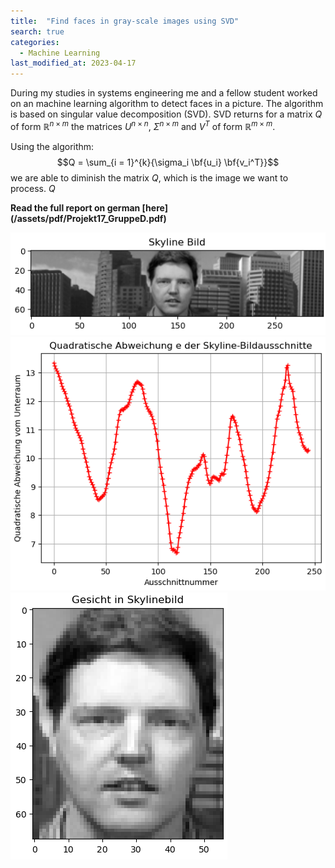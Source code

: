 ```yaml
---
title:  "Find faces in gray-scale images using SVD"
search: true
categories: 
  - Machine Learning
last_modified_at: 2023-04-17
---
```


During my studies in systems engineering me and a fellow student worked on an machine learning algorithm to detect faces in a picture. The algorithm is based on singular value decomposition (SVD). SVD returns for a matrix $Q$ of form $\mathbb{R}^{n\times m}$ the matrices $U^{n\times n}$, $\Sigma^{n\times m}$ and $V^{T}$ of form $\mathbb{R}^{m\times m}$.<br> 

Using the algorithm: $$Q = \sum_{i = 1}^{k}{\sigma_i \bf{u_i} \bf{v_i^T}}$$ we are able to diminish the matrix $Q$, which is the image we want to process. $Q$  



**Read the full report on german [here] (/assets/pdf/Projekt17_GruppeD.pdf)**

![Skyline](/assets/image/findeFaces/Skylinebild.png)
![SquaredDeviation](/assets/image/findeFaces/QuadratischeAbweichung.png)
![FoundFaceInImage](/assets/image/findeFaces/foundFace.png)
